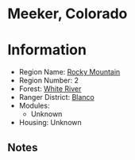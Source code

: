 
Meeker, Colorado
================
  
# Information  
* Region Name: [Rocky Mountain]()  
* Region Number: 2  
* Forest: [White River](http://www.fs.usda.gov/whiteriver)  
* Ranger District: [Blanco]()  
* Modules:  
  - Unknown  
* Housing: Unknown  
  
## Notes

